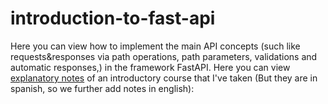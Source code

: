 # introduction-to-fast-api
Here you can view how to implement the main API concepts (such like requests&amp;responses via path operations, path parameters, validations and automatic responses,) in the framework FastAPI. Here you can view [explanatory notes](https://winter-anchovy-50e.notion.site/Curso-de-FastAPI-Fundamentos-Path-Operations-y-Validaciones-84384efc5d484ed6825c77e2b6b1bf30) of an introductory course that I've taken (But they are in spanish, so we further add notes in english): 
